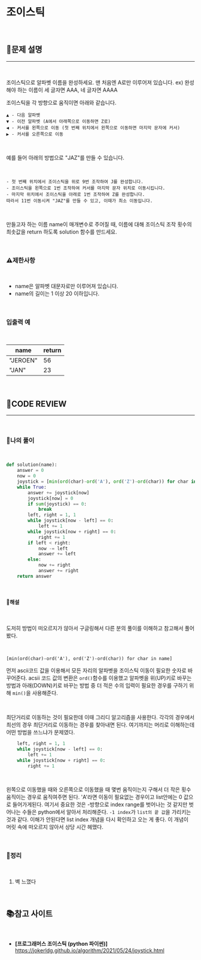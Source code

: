 # 조이스틱

<br/>

## **📝문제 설명**
***

<br/>

조이스틱으로 알파벳 이름을 완성하세요. 맨 처음엔 A로만 이루어져 있습니다.
ex) 완성해야 하는 이름이 세 글자면 AAA, 네 글자면 AAAA

조이스틱을 각 방향으로 움직이면 아래와 같습니다.

```
▲ - 다음 알파벳
▼ - 이전 알파벳 (A에서 아래쪽으로 이동하면 Z로)
◀ - 커서를 왼쪽으로 이동 (첫 번째 위치에서 왼쪽으로 이동하면 마지막 문자에 커서)
▶ - 커서를 오른쪽으로 이동
```

<br/>

예를 들어 아래의 방법으로 "JAZ"를 만들 수 있습니다.

<br/>

```
- 첫 번째 위치에서 조이스틱을 위로 9번 조작하여 J를 완성합니다.
- 조이스틱을 왼쪽으로 1번 조작하여 커서를 마지막 문자 위치로 이동시킵니다.
- 마지막 위치에서 조이스틱을 아래로 1번 조작하여 Z를 완성합니다.
따라서 11번 이동시켜 "JAZ"를 만들 수 있고, 이때가 최소 이동입니다.
```

<br/>

만들고자 하는 이름 name이 매개변수로 주어질 때, 이름에 대해 조이스틱 조작 횟수의 최솟값을 return 하도록 solution 함수를 만드세요.

<br/>

### **⚠제한사항**

<br/>

- name은 알파벳 대문자로만 이루어져 있습니다.
- name의 길이는 1 이상 20 이하입니다.

<br/>

### **입출력 예**

<br/>

name |	return
-----|---------
"JEROEN" |	56
"JAN" |	23

<br/>


## **🧐CODE REVIEW**
***

<br/>

### **🧾나의 풀이**

<br/>

```python
def solution(name):
    answer = 0
    now = 0
    joystick = [min(ord(char)-ord('A'), ord('Z')-ord(char)) for char in name]
    while True:
        answer += joystick[now]
        joystick[now] = 0
        if sum(joystick) == 0:
            break
        left, right = 1, 1
        while joystick[now - left] == 0:
            left += 1
        while joystick[now + right] == 0:
            right += 1
        if left < right:
            now -= left
            answer += left
        else:
            now += right
            answer += right
    return answer
```

<br/>

#### **📝해설**

<br/>

도저히 방법이 떠오르지가 않아서 구글링해서 다른 분의 풀이를 이해하고 참고해서 풀어봤다.

<br/>

`[min(ord(char)-ord('A'), ord('Z')-ord(char)) for char in name]`

먼저 ascii코드 값을 이용해서 모든 자리의 알파벳을 조이스틱 이동이 필요한 숫자로 바꾸어준다. acsii 코드 값의 변환은 `ord()`함수를 이용했고 알파벳을 위(UP)키로 바꾸는 방법과 아래(DOWN)키로 바꾸는 방법 중 더 적은 수의 입력이 필요한 경우를 구하기 위해 `min()`을 사용해준다.

<br/>

최단거리로 이동하는 것이 필요한데 이때 그리디 알고리즘을 사용한다. 각각의 경우에서 최선의 경우 최단거리로 이동하는 경우를 찾아내면 된다. 여기까지는 머리로 이해하는데 어떤 방법을 쓰느냐가 문제였다.

```python
    left, right = 1, 1
    while joystick[now - left] == 0:
        left += 1
    while joystick[now + right] == 0:
        right += 1
```

<br/>

왼쪽으로 이동했을 때와 오른쪽으로 이동했을 때 몇번 움직이는지 구해서 더 작은 횟수 움직이는 경우로 움직여주면 된다. 'A'라면 이동이 필요없는 경우이고 list안에는 0 값으로 들어가게된다. 여기서 중요한 것은 -방향으로 index range를 벗어나는 것 같지만 벗어나는 수들은 python에서 알아서 처리해준다. `-1 index`가 `list의 끝 값`을 가리키는 것과 같다. 이해가 안된다면 list index 개념을 다시 확인하고 오는 게 좋다. 이 개념이 머릿 속에 떠오르지 않아서 상당 시간 헤맸다.

<br/>

### **🔖정리**

<br/>

1. 벽 느꼈다

<br/>

## 📚참고 사이트

<br/>

- **[프로그래머스 조이스틱 (python 파이썬)]**<br/>
https://jokerldg.github.io/algorithm/2021/05/24/joystick.html